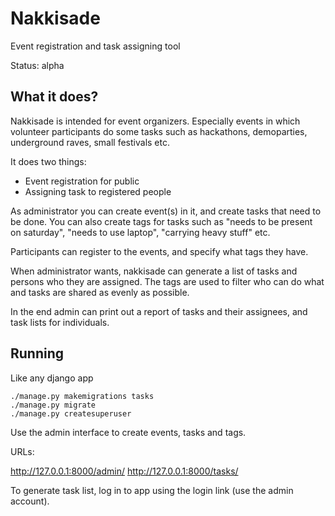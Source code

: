 # Nakkisade

Event registration and task assigning tool

Status: alpha

## What it does?

Nakkisade is intended for event organizers. Especially events in which volunteer
participants do some tasks such as hackathons, demoparties, underground raves, 
small festivals etc.

It does two things:

* Event registration for public
* Assigning task to registered people

As administrator you can create event(s) in it, and create tasks that need
to be done. You can also create tags for tasks such as "needs to be present on
saturday", "needs to use laptop", "carrying heavy stuff" etc.

Participants can register to the events, and specify what tags they have.

When administrator wants, nakkisade can generate a list of tasks and persons
who they are assigned. The tags are used to filter who can do what and tasks
are shared as evenly as possible.

In the end admin can print out a report of tasks and their assignees, and 
task lists for individuals.

## Running

Like any django app
```
./manage.py makemigrations tasks
./manage.py migrate
./manage.py createsuperuser
```

Use the admin interface to create events, tasks and tags.

URLs:

http://127.0.0.1:8000/admin/
http://127.0.0.1:8000/tasks/

To generate task list, log in to app using the login link (use the admin account). 

